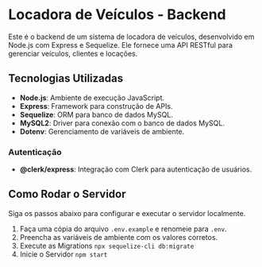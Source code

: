 # Locadora de Veículos - Backend
Este é o backend de um sistema de locadora de veículos, desenvolvido em Node.js com Express e Sequelize. Ele fornece uma API RESTful para gerenciar veículos, clientes e locações.

## Tecnologias Utilizadas

- **Node.js**: Ambiente de execução JavaScript.
- **Express**: Framework para construção de APIs.
- **Sequelize**: ORM para banco de dados MySQL.
- **MySQL2**: Driver para conexão com o banco de dados MySQL.
- **Dotenv**: Gerenciamento de variáveis de ambiente.

### Autenticação
- **@clerk/express**: Integração com Clerk para autenticação de usuários.

## Como Rodar o Servidor

Siga os passos abaixo para configurar e executar o servidor localmente.

1. Faça uma cópia do arquivo `.env.example` e renomeie para `.env`.
2. Preencha as variáveis de ambiente com os valores corretos.
3. Execute as Migrations `npx sequelize-cli db:migrate`
4. Inicie o Servidor `npm start`
